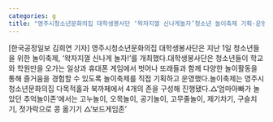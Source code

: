 ```yaml
---
categories: g
title: "영주시청소년문화의집 대학생봉사단 ‘왁자지껄 신나게놀자’청소년 놀이축제 기획·운영"
---
```

[한국공정일보 김희연 기자] 영주시청소년문화의집 대학생봉사단은 지난 1일 청소년들을 위한 놀이축제, ‘왁자지껄 신나게 놀자!’를 개최했다.대학생봉사단은 청소년들이 학교와 학원만을 오가는 일상과 휴대폰 게임에서 벗어나 또래들과 함께 다양한 놀이활동을 통해 즐거움을 경험할 수 있도록 놀이축제를 직접 기획하고 운영했다.놀이축제는 영주시청소년문화의집 다목적홀과 북까페에서 4개의 존을 구성해 진행됐다.△‘엄마아빠가 놀았던 추억놀이존’에서는 고누놀이, 오목놀이, 공기놀이, 고무줄놀이, 제기차기, 구슬치기, 젓가락으로 콩 옮기기 △‘보드게임존’